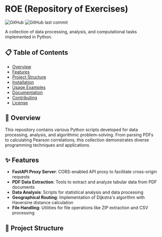 # ROE (Repository of Exercises)

![GitHub](https://img.shields.io/github/license/algsoch/ROE)
![GitHub last commit](https://img.shields.io/github/last-commit/algsoch/ROE)

A collection of data processing, analysis, and computational tasks implemented in Python.

## 📋 Table of Contents

- [Overview](#overview)
- [Features](#features)
- [Project Structure](#project-structure)
- [Installation](#installation)
- [Usage Examples](#usage-examples)
- [Documentation](#documentation)
- [Contributing](#contributing)
- [License](#license)

## 🌟 Overview

This repository contains various Python scripts developed for data processing, analysis, and algorithmic problem-solving. From parsing PDFs to calculating Pearson correlations, this collection demonstrates diverse programming techniques and applications.

## ✨ Features

- **FastAPI Proxy Server**: CORS-enabled API proxy to facilitate cross-origin requests
- **PDF Data Extraction**: Tools to extract and analyze tabular data from PDF documents
- **Data Analysis**: Scripts for statistical analysis and data processing
- **Geographical Routing**: Implementation of Dijkstra's algorithm with Haversine distance calculation
- **File Handling**: Utilities for file operations like ZIP extraction and CSV processing

## 📂 Project Structure
